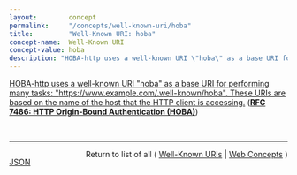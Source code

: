 ```yaml
---
layout:        concept
permalink:     "/concepts/well-known-uri/hoba"
title:         "Well-Known URI: hoba"
concept-name:  Well-Known URI
concept-value: hoba
description: "HOBA-http uses a well-known URI \"hoba\" as a base URI for performing many tasks: \"https://www.example.com/.well-known/hoba\". These URIs are based on the name of the host that the HTTP client is accessing."
---
```


[HOBA-http uses a well-known URI "hoba" as a base URI for performing many tasks: "https://www.example.com/.well-known/hoba". These URIs are based on the name of the host that the HTTP client is accessing.](http://tools.ietf.org/html/rfc7486#section-6 "Read documentation for Well-Known URI &#34;hoba&#34;") (**[RFC 7486: HTTP Origin-Bound Authentication (HOBA)](/specs/IETF/RFC/7486 "HTTP Origin-Bound Authentication (HOBA) is a digital-signature-based design for an HTTP authentication method. The design can also be used in JavaScript-based authentication embedded in HTML. HOBA is an alternative to HTTP authentication schemes that require passwords and therefore avoids all problems related to passwords, such as leakage of server-side password databases.")**)

<br/>
<hr/>

<p style="float : left"><a href="./hoba.json" title="JSON representing this particular Web Concept value">JSON</a></p>
<p style="text-align: right">Return to list of all ( <a href="../well-known-uri/">Well-Known URIs</a> | <a href="../">Web Concepts</a> )</p>
